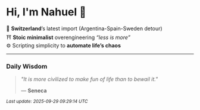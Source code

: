 # Hi, I'm Nahuel :tiger:

📍 **Switzerland**’s latest import (Argentina-Spain-Sweden detour)  
⛩️ **Stoic minimalist** overengineering *“less is more”*  
⚙️ Scripting simplicity to **automate life’s chaos**

---

### Daily Wisdom
> _"It is more civilized to make fun of life than to bewail it."_  
>
> — **Seneca**

<sub>*Last update: 2025-09-29 09:29:14 UTC*</sub>

